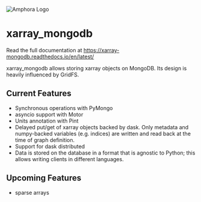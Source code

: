![Amphora Logo](/doc/_static/amphora.png)

xarray_mongodb
==============
Read the full documentation at https://xarray-mongodb.readthedocs.io/en/latest/


xarray_mongodb allows storing xarray objects on MongoDB. Its design is heavily
influenced by GridFS.

Current Features
----------------
- Synchronous operations with PyMongo
- asyncio support with Motor
- Units annotation with Pint
- Delayed put/get of xarray objects backed by dask.
  Only metadata and numpy-backed variables (e.g. indices) are written and read
  back at the time of graph definition.
- Support for dask distributed
- Data is stored on the database in a format that is agnostic to Python;
  this allows writing clients in different languages.

Upcoming Features
-----------------
- sparse arrays
